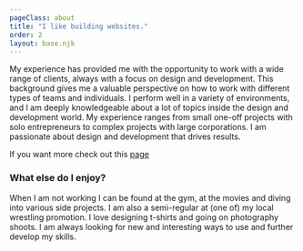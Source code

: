 ```yaml
---
pageClass: about
title: "I like building websites."
order: 2
layout: base.njk
---
```


My experience has provided me with the opportunity to work with a wide range of clients, always with a focus on design and development. This background gives me a valuable perspective on how to work with different types of teams and individuals. I perform well in a variety of environments, and I am deeply knowledgeable about a lot of topics inside the design and development world. My experience ranges from small one-off projects with solo entrepreneurs to complex projects with large corporations. I am passionate about design and development that drives results.

If you want more check out this [page](/about)

### What else do I enjoy?
When I am not working I can be found at the gym, at the movies and diving into various side projects. I am also a semi-regular at (one of) my local wrestling promotion. I love designing t-shirts and going on photography shoots. I am always looking for new and interesting ways to use and further develop my skills.